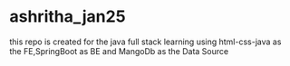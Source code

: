 # ashritha_jan25
this repo is created for the java full stack learning using html-css-java as the FE,SpringBoot as BE and MangoDb as the Data Source
